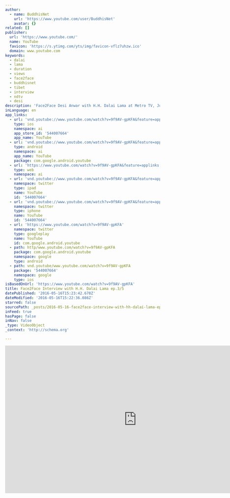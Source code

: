 ```yaml
---
author:
  - name: BuddhisNet
    url: 'https://www.youtube.com/user/BuddhisNet'
    avatar: {}
related: []
publisher:
  url: 'https://www.youtube.com/'
  name: YouTube
  favicon: 'https://s.ytimg.com/yts/img/favicon-vflz7uhzw.ico'
  domain: www.youtube.com
keywords:
  - dalai
  - lama
  - duration
  - views
  - face2face
  - buddhisnet
  - tibet
  - interview
  - ndtv
  - desi
description: 'Face2Face Desi Anwar with H.H. Dalai Lama at Metro TV, June 26, 2010. Episode 3 of 5. Dialog only. Continue to http://www.youtube.com/watch?v=4Y3W-w15qcI'
inLanguage: en
app_links:
  - url: 'vnd.youtube://www.youtube.com/watch?v=9f9AV-gpKFA&feature=applinks'
    type: ios
    namespace: ai
    app_store_id: '544007664'
    app_name: YouTube
  - url: 'vnd.youtube://www.youtube.com/watch?v=9f9AV-gpKFA&feature=applinks'
    type: android
    namespace: ai
    app_name: YouTube
    package: com.google.android.youtube
  - url: 'https://www.youtube.com/watch?v=9f9AV-gpKFA&feature=applinks'
    type: web
    namespace: ai
  - url: 'vnd.youtube://www.youtube.com/watch?v=9f9AV-gpKFA&feature=applinks'
    namespace: twitter
    type: ipad
    name: YouTube
    id: '544007664'
  - url: 'vnd.youtube://www.youtube.com/watch?v=9f9AV-gpKFA&feature=applinks'
    namespace: twitter
    type: iphone
    name: YouTube
    id: '544007664'
  - url: 'https://www.youtube.com/watch?v=9f9AV-gpKFA'
    namespace: twitter
    type: googleplay
    name: YouTube
    id: com.google.android.youtube
  - path: http/www.youtube.com/watch?v=9f9AV-gpKFA
    package: com.google.android.youtube
    namespace: google
    type: android
  - path: vnd.youtube/www.youtube.com/watch?v=9f9AV-gpKFA
    package: '544007664'
    namespace: google
    type: ios
isBasedOnUrl: 'https://www.youtube.com/watch?v=9f9AV-gpKFA'
title: Face2Face Interview with H.H. Dalai Lama ep.3/5
datePublished: '2016-05-16T15:23:42.678Z'
dateModified: '2016-05-16T15:22:36.086Z'
starred: false
sourcePath: _posts/2016-05-16-face2face-interview-with-hh-dalai-lama-ep35.md
inFeed: true
hasPage: false
inNav: false
_type: VideoObject
_context: 'http://schema.org'

---
```

<iframe src="https://cdn.embedly.com/widgets/media.html?src=https%3A%2F%2Fwww.youtube.com%2Fembed%2F9f9AV-gpKFA%3Ffeature%3Doembed&amp;url=http%3A%2F%2Fwww.youtube.com%2Fwatch%3Fv%3D9f9AV-gpKFA&amp;image=https%3A%2F%2Fi.ytimg.com%2Fvi%2F9f9AV-gpKFA%2Fhqdefault.jpg&amp;key=b7d04c9b404c499eba89ee7072e1c4f7&amp;type=text%2Fhtml&amp;schema=youtube" width="854" height="480" scrolling="no" frameborder="0" allowfullscreen="" style=""></iframe>